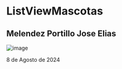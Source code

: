 # ListViewMascotas

## Melendez Portillo Jose Elias
![image](https://github.com/user-attachments/assets/b7df74d2-3f0e-4aac-b5a5-bdfde7bb35d7)


8 de Agosto de 2024
